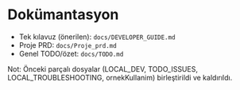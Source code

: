 # Dokümantasyon

- Tek kılavuz (önerilen): `docs/DEVELOPER_GUIDE.md`
- Proje PRD: `docs/Proje_prd.md`
- Genel TODO/özet: `docs/TODO.md`

Not: Önceki parçalı dosyalar (LOCAL_DEV, TODO_ISSUES, LOCAL_TROUBLESHOOTING, ornekKullanim) birleştirildi ve kaldırıldı.
